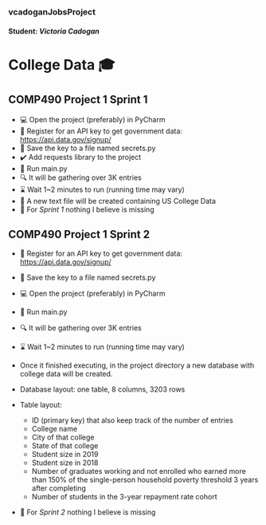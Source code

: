 ### vcadoganJobsProject

#### Student: *Victoria Cadogan*

# College Data :mortar_board:
## COMP490 Project 1 Sprint 1


- :computer: Open the project (preferably) in PyCharm
- :bookmark_tabs: Register for an API key to get government data: https://api.data.gov/signup/
- :key: Save the key to a file named secrets.py
- :heavy_check_mark: Add requests library to the project
- :running: Run main.py
- :mag: It will be gathering over 3K entries
- :hourglass: Wait 1~2 minutes to run (running time may vary)
- :memo: A new text file will be created containing US College Data
- :pray: For *Sprint 1* nothing I believe is missing


## COMP490 Project 1 Sprint 2

- :bookmark_tabs: Register for an API key to get government data: https://api.data.gov/signup/
- :key: Save the key to a file named secrets.py
- :computer: Open the project (preferably) in PyCharm
- :running: Run main.py
- :mag: It will be gathering over 3K entries
- :hourglass: Wait 1~2 minutes to run (running time may vary)
- Once it finished executing, in the project directory a new database with college data will be created.
- Database layout: one table, 8 columns, 3203 rows
- Table layout: 
    - ID (primary key) that also keep track of the number of entries 
    - College name 
    - City of that college 
    - State of that college
    - Student size in 2019 
    - Student size in 2018 
    - Number of graduates working and not enrolled who earned more than 150% of the single-person household poverty threshold 3 years after completing
    - Number of students in the 3-year repayment rate cohort

- :pray: For *Sprint 2* nothing I believe is missing
